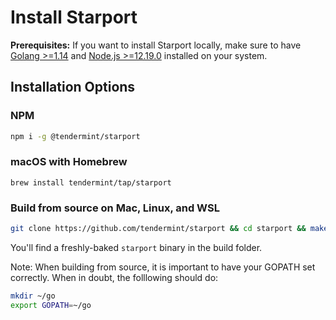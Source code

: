 # Install Starport 

**Prerequisites:** If you want to install Starport locally, make sure to have [Golang >=1.14](https://golang.org/) and [Node.js >=12.19.0](https://nodejs.org/) installed on your system.

## Installation Options

### NPM

```bash
npm i -g @tendermint/starport
```

### macOS with Homebrew

```
brew install tendermint/tap/starport
```

<!-- ### Debian/Ubuntu with Snapcraft

```bash
snap install --classic node
```

Append your current working directory to the environment variable `PATH`:

```
export PATH=$PATH:$PWD/node_modules/.bin/
``` -->

### Build from source on Mac, Linux, and WSL

```bash
git clone https://github.com/tendermint/starport && cd starport && make
```
You'll find a freshly-baked `starport` binary in the build folder.


Note: When building from source, it is important to have your GOPATH set correctly.  When in doubt, the folllowing should do:

```bash
mkdir ~/go
export GOPATH=~/go
```


